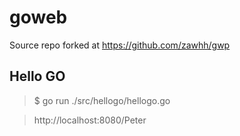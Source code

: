 # goweb
Source repo forked at https://github.com/zawhh/gwp

## Hello GO
> $ go run ./src/hellogo/hellogo.go

> http://localhost:8080/Peter